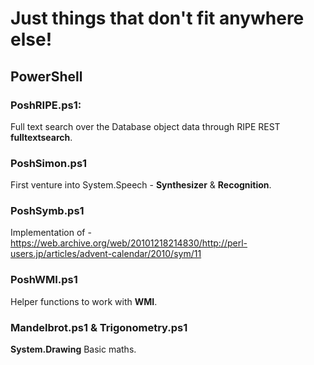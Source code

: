 # Just things that don't fit anywhere else!

## PowerShell

### PoshRIPE.ps1: 

Full text search over the Database object data through RIPE REST **fulltextsearch**.

### PoshSimon.ps1

First venture into System.Speech - **Synthesizer** & **Recognition**.

### PoshSymb.ps1

Implementation of - https://web.archive.org/web/20101218214830/http://perl-users.jp/articles/advent-calendar/2010/sym/11

### PoshWMI.ps1

Helper functions to work with **WMI**.

### Mandelbrot.ps1 & Trigonometry.ps1

**System.Drawing** Basic maths.

